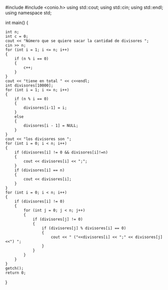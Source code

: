 #include <iostream>
#include <conio.h>
using std::cout;
using std::cin;
using std::endl;
using namespace std;

int main()
{
	
	int n; 
	int c = 0;
	cout << "Número que se quiere sacar la cantidad de divisores ";
	cin >> n;
	for (int i = 1; i <= n; i++)
	{
		if (n % i == 0)
		{
			c++;
		}
	}
	cout << "tiene en total " << c<<endl;
	int divisores[10000];
	for (int i = 1; i <= n; i++)
	{
		if (n % i == 0)
		{
			divisores[i-1] = i;
		}
		else
		{
			divisores[i - 1] = NULL;
		}
	}
	cout << "los divisores son ";
	for (int i = 0; i < n; i++)
	{
		if (divisores[i] != 0 && divisores[i]!=n)
		{
			cout << divisores[i] << ";";
		}		
		if (divisores[i] == n)
		{
			cout << divisores[i];
		}
	}
	for (int i = 0; i < n; i++)
	{
		if (divisores[i] != 0)
		{
			for (int j = 0; j < n; j++)
			{
				if (divisores[j] != 0)
				{
					if (divisores[j] % divisores[i] == 0)
					{
						cout << " ("<<divisores[i] << ";" << divisores[j]<<") ";
					}
				}
			}
		}
	}
	getch();
	return 0;
}
